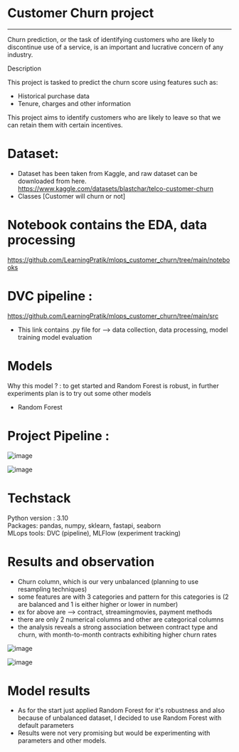 # Customer Churn project 
---

Churn prediction, or the task of identifying customers who are likely to discontinue use of a service, is an important and lucrative concern of any industry.

Description

This project is tasked to predict the churn score using features such as:
* Historical purchase data
* Tenure, charges and other information
    
This project aims to identify customers who are likely to leave so that we can retain them with certain incentives.

# Dataset:

* Dataset has been taken from Kaggle, and raw dataset can be downloaded from here. https://www.kaggle.com/datasets/blastchar/telco-customer-churn
* Classes [Customer will churn or not]


# Notebook contains the EDA, data processing
https://github.com/LearningPratik/mlops_customer_churn/tree/main/notebooks

# DVC pipeline : 
https://github.com/LearningPratik/mlops_customer_churn/tree/main/src 
* This link contains .py file for --> data collection, data processing, model training model evaluation

# Models

 Why this model ? : to get started and Random Forest is robust, in further experiments plan is to try out some other models
 * Random Forest

# Project Pipeline :

![image](https://github.com/user-attachments/assets/60748462-e884-44e3-a621-c4032ea21b30)

![image](https://github.com/user-attachments/assets/b9f1fa5c-7aec-4ac9-a95f-3b12dd6e9b95)


# Techstack
Python version : 3.10 <br>
Packages: pandas, numpy, sklearn, fastapi, seaborn <br>
MLops tools: DVC (pipeline), MLFlow (experiment tracking)


# Results and observation
* Churn column, which is our very unbalanced (planning to use resampling techniques)
* some features are with 3 categories and pattern for this categories is (2 are balanced and 1 is either higher or lower in number)
* ex for above are --> contract, streamingmovies, payment methods
* there are only 2 numerical columns and other are categorical columns
* the analysis reveals a strong association between contract type and churn, with month-to-month contracts exhibiting higher churn rates
  
![image](https://github.com/user-attachments/assets/05f2c246-4d84-4983-941f-d20b88235d9d)

![image](https://github.com/user-attachments/assets/5cd483f2-068e-4f7e-b21b-6ee1c514fcf9)

# Model results 
* As for the start just applied Random Forest for it's robustness and also because of unbalanced dataset, I decided to use Random Forest with default parameters
* Results were not very promising but would be experimenting with parameters and other models.


